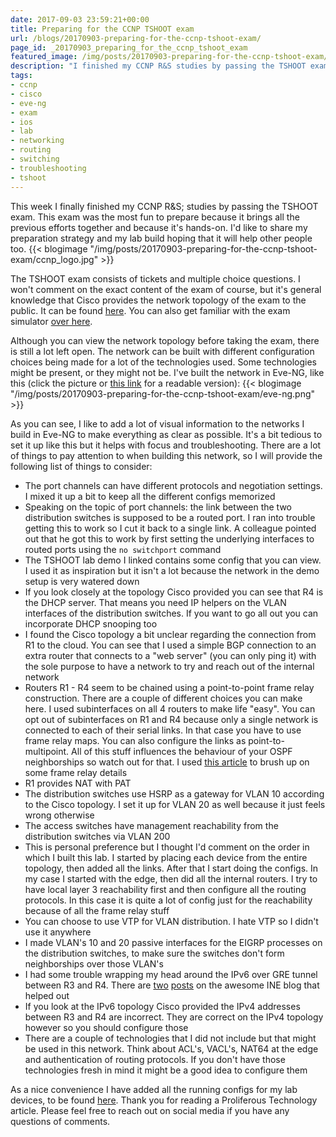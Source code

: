 ```yaml
---
date: 2017-09-03 23:59:21+00:00
title: Preparing for the CCNP TSHOOT exam
url: /blogs/20170903-preparing-for-the-ccnp-tshoot-exam/
page_id: _20170903_preparing_for_the_ccnp_tshoot_exam
featured_image: /img/posts/20170903-preparing-for-the-ccnp-tshoot-exam/ccnp_logo.jpg
description: "I finished my CCNP R&S studies by passing the TSHOOT exam. This post provides my preparation strategy, my lab build and some tips."
tags:
- ccnp
- cisco
- eve-ng
- exam
- ios
- lab
- networking
- routing
- switching
- troubleshooting
- tshoot
---
```


This week I finally finished my CCNP R&S; studies by passing the TSHOOT exam. This exam was the most fun to prepare because it brings all the previous efforts together and because it's hands-on. I'd like to share my preparation strategy and my lab build hoping that it will help other people too.
{{< blogimage "/img/posts/20170903-preparing-for-the-ccnp-tshoot-exam/ccnp_logo.jpg" >}}
<!-- more -->
The TSHOOT exam consists of tickets and multiple choice questions. I won't comment on the exact content of the exam of course, but it's general knowledge that Cisco provides the network topology of the exam to the public. It can be found [here](https://learningnetwork.cisco.com/thread/10965). You can also get familiar with the exam simulator [over here](http://www.cisco.com/c/dam/en_us/training-events/le3/le2/le37/le10/tshoot_demo.html).

Although you can view the network topology before taking the exam, there is still a lot left open. The network can be built with different configuration choices being made for a lot of the technologies used. Some technologies might be present, or they might not be. I've built the network in Eve-NG, like this (click the picture or [this link](/img/posts/20170903-preparing-for-the-ccnp-tshoot-exam/eve-ng.png) for a readable version):
{{< blogimage "/img/posts/20170903-preparing-for-the-ccnp-tshoot-exam/eve-ng.png" >}}

As you can see, I like to add a lot of visual information to the networks I build in Eve-NG to make everything as clear as possible. It's a bit tedious to set it up like this but it helps with focus and troubleshooting. There are a lot of things to pay attention to when building this network, so I will provide the following list of things to consider:

* The port channels can have different protocols and negotiation settings. I mixed it up a bit to keep all the different configs memorized
* Speaking on the topic of port channels: the link between the two distribution switches is supposed to be a routed port. I ran into trouble getting this to work so I cut it back to a single link. A colleague pointed out that he got this to work by first setting the underlying interfaces to routed ports using the `no switchport` command
* The TSHOOT lab demo I linked contains some config that you can view. I used it as inspiration but it isn't a lot because the network in the demo setup is very watered down
* If you look closely at the topology Cisco provided you can see that R4 is the DHCP server. That means you need IP helpers on the VLAN interfaces of the distribution switches. If you want to go all out you can incorporate DHCP snooping too
* I found the Cisco topology a bit unclear regarding the connection from R1 to the cloud. You can see that I used a simple BGP connection to an extra router that connects to a "web server" (you can only ping it) with the sole purpose to have a network to try and reach out of the internal network
* Routers R1 - R4 seem to be chained using a point-to-point frame relay construction. There are a couple of different choices you can make here. I used subinterfaces on all 4 routers to make life "easy". You can opt out of subinterfaces on R1 and R4 because only a single network is connected to each of their serial links. In that case you have to use frame relay maps. You can also configure the links as point-to-multipoint. All of this stuff influences the behaviour of your OSPF neighborships so watch out for that. I used [this article](http://www.astorinonetworks.com/2011/06/15/understanding-frame-relay-inverse-arp/) to brush up on some frame relay details
* R1 provides NAT with PAT
* The distribution switches use HSRP as a gateway for VLAN 10 according to the Cisco topology. I set it up for VLAN 20 as well because it just feels wrong otherwise
* The access switches have management reachability from the distribution switches via VLAN 200
* This is personal preference but I thought I'd comment on the order in which I built this lab. I started by placing each device from the entire topology, then added all the links. After that I start doing the configs. In my case I started with the edge, then did all the internal routers. I try to have local layer 3 reachability first and then configure all the routing protocols. In this case it is quite a lot of config just for the reachability because of all the frame relay stuff
* You can choose to use VTP for VLAN distribution. I hate VTP so I didn't use it anywhere
* I made VLAN's 10 and 20 passive interfaces for the EIGRP processes on the distribution switches, to make sure the switches don't form neighborships over those VLAN's
* I had some trouble wrapping my head around the IPv6 over GRE tunnel between R3 and R4. There are [two](http://blog.ine.com/2009/08/16/ipv6-transition-mechanisms-part-1-manual-tunnels/) [posts](http://blog.ine.com/2009/08/28/ipv6-transition-mechanisms-part-2-greipv4-tunnels/) on the awesome INE blog that helped out
* If you look at the IPv6 topology Cisco provided the IPv4 addresses between R3 and R4 are incorrect. They are correct on the IPv4 topology however so you should configure those
* There are a couple of technologies that I did not include but that might be used in this network. Think about ACL's, VACL's, NAT64 at the edge and authentication of routing protocols. If you don't have those technologies fresh in mind it might be a good idea to configure them

As a nice convenience I have added all the running configs for my lab devices, to be found [here](/files/ccnp-tshoot-configs.zip). Thank you for reading a Proliferous Technology article. Please feel free to reach out on social media if you have any questions of comments.
